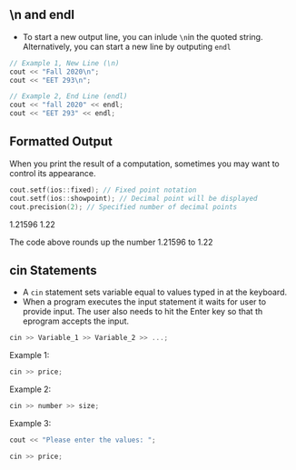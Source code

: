 ## \n and endl
- To start a new output line, you can inlude `\n`in the quoted string. Alternatively, you can start a new line by outputing `endl`

```cpp
// Example 1, New Line (\n)
cout << "Fall 2020\n";
cout << "EET 293\n";

// Example 2, End Line (endl)
cout << "fall 2020" << endl;
cout << "EET 293" << endl;
```

## Formatted Output

When you print the result of a computation, sometimes you may want to control its appearance.

```cpp
cout.setf(ios::fixed); // Fixed point notation
cout.setf(ios::showpoint); // Decimal point will be displayed
cout.precision(2); // Specified number of decimal points
```

1.21596
1.22

The code above rounds up the number 1.21596 to 1.22

## cin Statements
- A `cin` statement sets variable equal to values typed in at the keyboard.
- When a program executes the input statement it waits for user to provide input. The user also needs to hit the Enter key so that th eprogram accepts the input.

```cpp
cin >> Variable_1 >> Variable_2 >> ...;
```

Example 1:

```cpp
cin >> price;
```

Example 2:
```cpp
cin >> number >> size;
```

Example 3:
```cpp
cout << "Please enter the values: ";

cin >> price;
```
